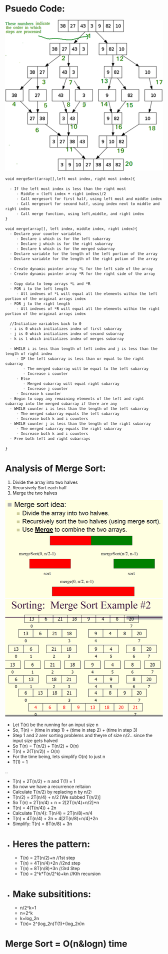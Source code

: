 # Psuedo Code:

![Alt text](image-1.png)
    
    void mergeSort(array[],left most index, right most index){

      - If the left most index is less than the right most
         - Middle = (left index + right indexs)/2
         - Call mergesort for first half, using left most and middle index
         - Call mergesort for second half, using index next to middle and right index
         - Call merge function, using left,middle, and right index
    }

    void merge(array[], left index, middle index, right index){
      - Declare your counter variables
         - Declare i which is for the left subarray
         - Declare j which is for the right subarray
         - Declare k which is for the merged subarray
      - Declare variable for the length of the left portion of the array
      - Declare variable for the length of the right potion of the array

      - Create dynamic pointer array *L for the left side of the array 
      - Create dynamic pointer array *R for the right side of the array

      - Copy data to temp arrays *L and *R
      - FOR i to the left length
         - All indexes of *L will equal all the elements within the left portion of the original arrays index
      - FOR j to the right length
         - All indexes of *R will equal all the elements within the right portion of the original arrays index
      
      //Initialize variables back to 0 
      - i is 0 which initializes index of first subarray
      - j is 0 which initializes index of second subarray
      - k is l which initializes index of merges subarray

      - WHILE i is less than length of left index and j is less than the length of right index
         - IF the left subarray is less than or equal to the right subarray
            - The merged subarray will be equal to the left subarray
            - Increase i counter
         - Else
            - Merged subarray will equal right subarray
            - Increase j counter
         - Increase k counter
      - Begin to copy any remaining elements of the left and right subarray into the merged subarray if there are any
      - WHILE counter i is less than the length of the left subarray
         - The merged subarray equals the left subarray
         - Increase both k and i counters
      - WHILE counter j is less than the length of the right subarray
         - The merged subarray equals the right subarray
         - Increase both k and i counters
      - Free both left and right subarrays

    }


# Analysis of Merge Sort:
1. Divide the array into two halves
2. Recursively Sort each half
3. Merge the two halves

![Alt text](image.png)
![Alt text](image-2.png)


- Let T(n) be the running for an input size n
- So, T(n) = (time in step 1) + (time in step 2) + (time in step 3)
- Step 1 and 2 arer sorting problems and theyre of size n/2.. since the input size gets halved
- So T(n) = T(n/2) + T(n/2) + O(n)
- T(n) = 2(T(n/2)) + O(n)
- For the time being, lets simplify O(n) to just n
- T(1) = 1

..
- T(n) = 2T(n/2) + n and T(1) = 1
- So now we have a recurrence reltaion
- Calculate T(n/2) by replacing n by n/2:
- T(n/2) = 2T(n/4) + n/2 [We subbed T(n/2)]
- So T(n) = 2T(n/4) + n = 2[2T(n/4)+n/2]+n
- T(n) = 4(T(n/4)) + 2n
- Calculate T(n/4): T(n/4) = 2T(n/8)+n/4
- T(n) = 4T(n/4) + 2n = 4[2T(n/8)+n/4]+2n
- Simplify: T(n) = 8T(n/8) + 3n
- Heres the pattern:
    =
    - T(n) = 2T(n/2)+n //1st step
    - T(n) = 4T(n/4)+2n //2nd step
    - T(n) = 8T(n/8)+3n //3rd Step
    - T(n) = 2^k*T(n/2^k)+kn //Kth recursion
- Make subsititions:
    =
    - n/2^k=1
    - n=2^k
    - k=log_2n
    - T(n)= 2^(log_2n)T(1)+(log_2n)n

Merge Sort = O(n&logn) time
=
   
